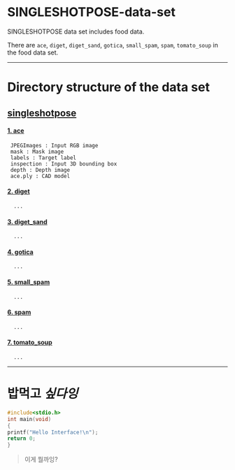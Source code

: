 # SINGLESHOTPOSE-data-set
SINGLESHOTPOSE data set includes food data.

There are `ace`, `diget`, `diget_sand`, `gotica`, `small_spam`, `spam`, `tomato_soup` in the food data set.



* * *
# Directory structure of the data set


## [singleshotpose](https://drive.google.com/drive/folders/1KIaRF-iPUBoTEOu4agdcffVfHysYrNGc?usp=sharing)
  
#### [1. ace](https://drive.google.com/drive/folders/1OoCVeGMsaN83hIoUV0g41H_PWwy4Ekpc?usp=sharing)
     JPEGImages : Input RGB image
     mask : Mask image
     labels : Target label
     inspection : Input 3D bounding box
     depth : Depth image
     ace.ply : CAD model

  #### [2. diget](https://drive.google.com/drive/folders/1-y4UVozqxA6sXdqN6bFsH3LdOb8B45UM?usp=sharing)

      ...
  #### [3. diget_sand](https://drive.google.com/drive/folders/14Ko6nW-va7rPsSgTKtWU1N857TFHtDAt?usp=sharing)

      ...
  #### [4. gotica](https://drive.google.com/drive/folders/1CY0hXN9mF6iZlyy6UOMkqc9KwymPYYG-?usp=sharing)

      ...
  #### [5. small_spam](https://drive.google.com/drive/folders/1DdoNMKgqnmlnodyo2pcxhgNKEsXY8Eux?usp=sharing)

      ...
  #### [6. spam](https://drive.google.com/drive/folders/16eiLMtUc3W0aHIxg_vE1_Kg3pclCrWr2?usp=sharing)

      ...
  #### [7. tomato_soup](https://drive.google.com/drive/folders/1hAIdLb7coes_Qxqh5hplZcXBI_AALZ4U?usp=sharing)

      ... 

* * *
# **밥먹고** ***싶다잉***

```c
#include<stdio.h>
int main(void)
{
printf("Hello Interface!\n");
return 0;
}
```

> 이게 뭘까잉?
